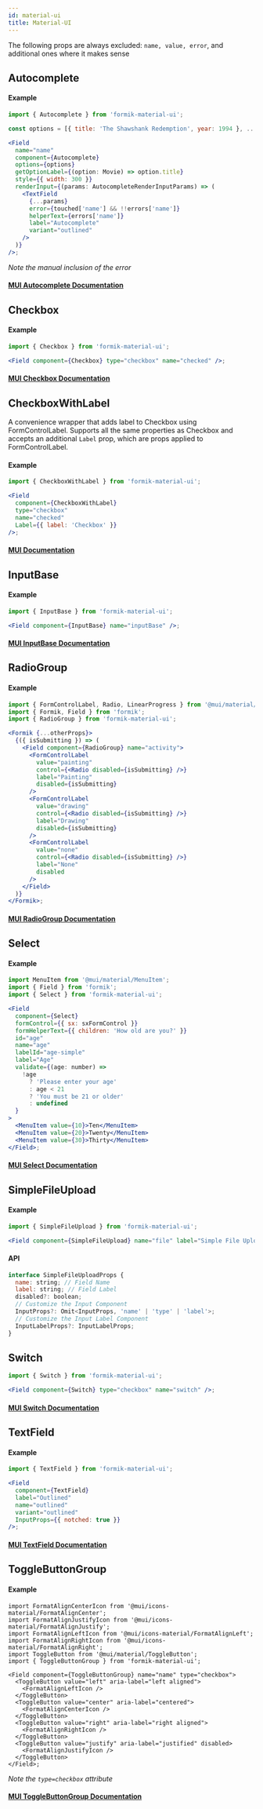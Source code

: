 ```yaml
---
id: material-ui
title: Material-UI
---
```


The following props are always excluded: `name, value, error`, and additional ones where it makes sense

## Autocomplete

#### Example

```jsx
import { Autocomplete } from 'formik-material-ui';

const options = [{ title: 'The Shawshank Redemption', year: 1994 }, ...]

<Field
  name="name"
  component={Autocomplete}
  options={options}
  getOptionLabel={(option: Movie) => option.title}
  style={{ width: 300 }}
  renderInput={(params: AutocompleteRenderInputParams) => (
    <TextField
      {...params}
      error={touched['name'] && !!errors['name']}
      helperText={errors['name']}
      label="Autocomplete"
      variant="outlined"
    />
  )}
/>;
```

_Note the manual inclusion of the error_

#### [MUI Autocomplete Documentation](https://mui.com/api/autocomplete/)

## Checkbox

#### Example

```jsx
import { Checkbox } from 'formik-material-ui';

<Field component={Checkbox} type="checkbox" name="checked" />;
```

#### [MUI Checkbox Documentation](https://mui.com/api/checkbox/)

## CheckboxWithLabel

A convenience wrapper that adds label to Checkbox using FormControlLabel. Supports all the same properties as Checkbox and accepts an additional `Label` prop, which are props applied to FormControlLabel.

#### Example

```jsx
import { CheckboxWithLabel } from 'formik-material-ui';

<Field
  component={CheckboxWithLabel}
  type="checkbox"
  name="checked"
  Label={{ label: 'Checkbox' }}
/>;
```

#### [MUI Documentation](https://mui.com/api/form-control-label/)

## InputBase

#### Example

```jsx
import { InputBase } from 'formik-material-ui';

<Field component={InputBase} name="inputBase" />;
```

#### [MUI InputBase Documentation](https://mui.com/api/input-base/)

## RadioGroup

#### Example

```jsx
import { FormControlLabel, Radio, LinearProgress } from '@mui/material/core';
import { Formik, Field } from 'formik';
import { RadioGroup } from 'formik-material-ui';

<Formik {...otherProps}>
  {({ isSubmitting }) => (
    <Field component={RadioGroup} name="activity">
      <FormControlLabel
        value="painting"
        control={<Radio disabled={isSubmitting} />}
        label="Painting"
        disabled={isSubmitting}
      />
      <FormControlLabel
        value="drawing"
        control={<Radio disabled={isSubmitting} />}
        label="Drawing"
        disabled={isSubmitting}
      />
      <FormControlLabel
        value="none"
        control={<Radio disabled={isSubmitting} />}
        label="None"
        disabled
      />
    </Field>
  )}
</Formik>;
```

#### [MUI RadioGroup Documentation](https://mui.com/api/radio-group/)

## Select

#### Example

```jsx
import MenuItem from '@mui/material/MenuItem';
import { Field } from 'formik';
import { Select } from 'formik-material-ui';

<Field
  component={Select}
  formControl={{ sx: sxFormControl }}
  formHelperText={{ children: 'How old are you?' }}
  id="age"
  name="age"
  labelId="age-simple"
  label="Age"
  validate={(age: number) =>
    !age
      ? 'Please enter your age'
      : age < 21
      ? 'You must be 21 or older'
      : undefined
  }
>
  <MenuItem value={10}>Ten</MenuItem>
  <MenuItem value={20}>Twenty</MenuItem>
  <MenuItem value={30}>Thirty</MenuItem>
</Field>;
```

#### [MUI Select Documentation](https://mui.com/api/select/)

## SimpleFileUpload

#### Example

```jsx
import { SimpleFileUpload } from 'formik-material-ui';

<Field component={SimpleFileUpload} name="file" label="Simple File Upload" />;
```

#### API

```jsx
interface SimpleFileUploadProps {
  name: string; // Field Name
  label: string; // Field Label
  disabled?: boolean;
  // Customize the Input Component
  InputProps?: Omit<InputProps, 'name' | 'type' | 'label'>;
  // Customize the Input Label Component
  InputLabelProps?: InputLabelProps;
}
```

## Switch

```jsx
import { Switch } from 'formik-material-ui';

<Field component={Switch} type="checkbox" name="switch" />;
```

#### [MUI Switch Documentation](https://mui.com/api/switch/)

## TextField

#### Example

```jsx
import { TextField } from 'formik-material-ui';

<Field
  component={TextField}
  label="Outlined"
  name="outlined"
  variant="outlined"
  InputProps={{ notched: true }}
/>;
```

#### [MUI TextField Documentation](https://mui.com/api/text-field/)

## ToggleButtonGroup

#### Example

```tsx
import FormatAlignCenterIcon from '@mui/icons-material/FormatAlignCenter';
import FormatAlignJustifyIcon from '@mui/icons-material/FormatAlignJustify';
import FormatAlignLeftIcon from '@mui/icons-material/FormatAlignLeft';
import FormatAlignRightIcon from '@mui/icons-material/FormatAlignRight';
import ToggleButton from '@mui/material/ToggleButton';
import { ToggleButtonGroup } from 'formik-material-ui';

<Field component={ToggleButtonGroup} name="name" type="checkbox">
  <ToggleButton value="left" aria-label="left aligned">
    <FormatAlignLeftIcon />
  </ToggleButton>
  <ToggleButton value="center" aria-label="centered">
    <FormatAlignCenterIcon />
  </ToggleButton>
  <ToggleButton value="right" aria-label="right aligned">
    <FormatAlignRightIcon />
  </ToggleButton>
  <ToggleButton value="justify" aria-label="justified" disabled>
    <FormatAlignJustifyIcon />
  </ToggleButton>
</Field>;
```

_Note the `type=checkbox` attribute_

#### [MUI ToggleButtonGroup Documentation](https://mui.com/api/toggle-button-group/)
